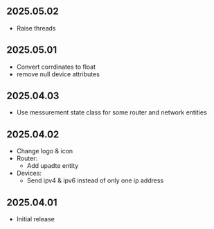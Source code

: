 <!-- https://developers.home-assistant.io/docs/add-ons/presentation#keeping-a-changelog -->

## 2025.05.02

- Raise threads

## 2025.05.01

- Convert corrdinates to float
- remove null device attributes

## 2025.04.03

- Use messurement state class for some router and network entities

## 2025.04.02

- Change logo & icon
- Router:
  - Add upadte entity
- Devices:
  - Send ipv4 & ipv6 instead of only one ip address 

## 2025.04.01

- Initial release
